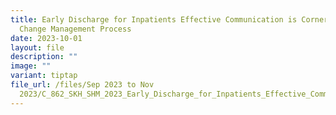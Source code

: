 ```yaml
---
title: Early Discharge for Inpatients Effective Communication is Cornerstone of
  Change Management Process
date: 2023-10-01
layout: file
description: ""
image: ""
variant: tiptap
file_url: /files/Sep 2023 to Nov
  2023/C_862_SKH_SHM_2023_Early_Discharge_for_Inpatients_Effective_Communication_is_the_Cornerstone_of_Change_Management_Process.pdf
---
```

